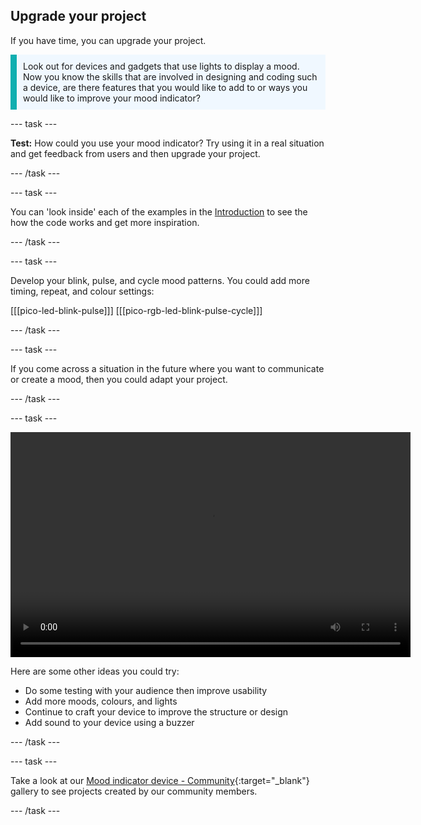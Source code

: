 ## Upgrade your project

If you have time, you can upgrade your project. 

<p style="border-left: solid; border-width:10px; border-color: #0faeb0; background-color: aliceblue; padding: 10px;">
Look out for devices and gadgets that use lights to display a mood. Now you know the skills that are involved in designing and coding such a device, are there features that you would like to add to or ways you would like to improve your mood indicator?
</p>

--- task ---

**Test:** How could you use your mood indicator? Try using it in a real situation and get feedback from users and then upgrade your project.

--- /task ---

--- task ---

You can 'look inside' each of the examples in the [Introduction](.) to see the how the code works and get more inspiration.

--- /task ---

--- task ---

Develop your blink, pulse, and cycle mood patterns. You could add more timing, repeat, and colour settings:

[[[pico-led-blink-pulse]]]
[[[pico-rgb-led-blink-pulse-cycle]]]

--- /task ---

--- task ---

If you come across a situation in the future where you want to communicate or create a mood, then you could adapt your project. 

--- /task ---

--- task ---

<video width="640" height="360" controls>
<source src="images/mood-upgrade.mp4" type="video/mp4">
Your browser does not support WebM video, try FireFox or Chrome
</video>

Here are some other ideas you could try:
+ Do some testing with your audience then improve usability
+ Add more moods, colours, and lights
+ Continue to craft your device to improve the structure or design
+ Add sound to your device using a buzzer

--- /task ---

--- task ---

Take a look at our 
[Mood indicator device - Community](https://wke.lt/w/s/kTSkEC){:target="_blank"} gallery to see projects created by our community members.

--- /task ---

